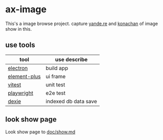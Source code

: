 # ax-image

This's a image browse project. capture [yande.re](https://yande.re/post) and [konachan](https://konachan.com/) of image show in this.

## use tools
|tool|use describe|
|----|----|
|[electron](https://www.electronjs.org/)|build app|
|[element-plus](https://element-plus.org/)|ui frame|
|[vitest](https://cn.vitest.dev/)|unit test|
|[playwright](https://playwright.dev/)|e2e test|
|[dexie](https://dexie.org/)|indexed db data save|

## look show page
Look show page to [doc/show.md](./doc/show.md)
